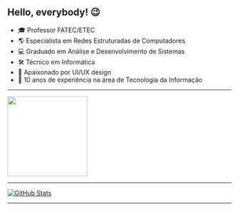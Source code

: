 ## Hello, everybody! :wink:

- :mortar_board: Professor FATEC/ETEC
- :earth_americas: Especialista em Redes Estruturadas de Computadores
- :computer: Graduado em Análise e Desenvolvimento de Sistemas
- :hammer_and_wrench: Técnico em Informática
- :purple_heart: Apaixonado por UI/UX design
- :angel: 10 anos de experiência na área de Tecnologia da Informação
<hr>
<a href="https://github.com/maxxdiego/maxxdiego">
<img height="180em" src="https://github-readme-stats.vercel.app/api/top-langs/?username=maxxdiego&layout=compact&langs_count=7&theme=dracula"/>
</a>
<hr>
<a href="https://github.com/maxxdiego/maxxdiego">
<img align="center" src="https://github-readme-stats.vercel.app/api?username=maxxdiego&show_icons=true&line_height=27&theme=dracula" alt="GitHub Stats"/>
</a>
<hr>
